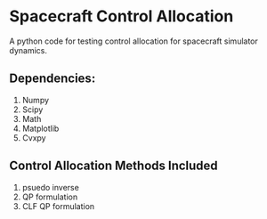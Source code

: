 # Spacecraft Control Allocation
A python code for testing control allocation for spacecraft simulator dynamics.

## Dependencies: 
1) Numpy 
2) Scipy
3) Math
4) Matplotlib
5) Cvxpy  

## Control Allocation Methods Included
1) psuedo inverse 
2) QP formulation 
3) CLF QP formulation 


